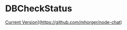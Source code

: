 # DBCheckStatus


[Current Version](https://img.shields.io/badge/version-1.0.1-green.svg)](https://github.com/mhorger/node-chat)
